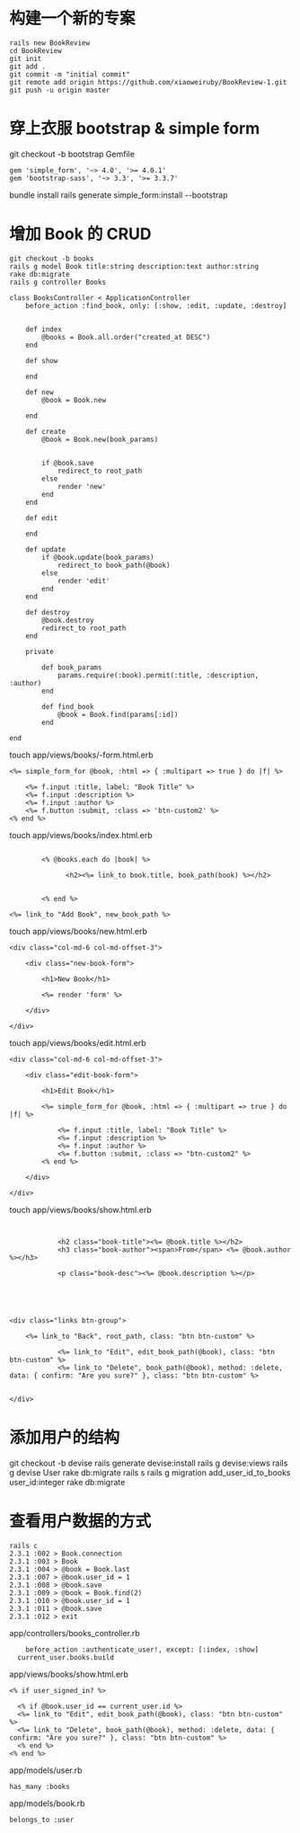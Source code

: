 # 构建一个新的专案
```
rails new BookReview
cd BookReview
git init
git add .
git commit -m "initial commit"
git remote add origin https://github.com/xiaoweiruby/BookReview-1.git
git push -u origin master
```
# 穿上衣服 bootstrap & simple form
git checkout -b bootstrap
Gemfile
```
gem 'simple_form', '~> 4.0', '>= 4.0.1'
gem 'bootstrap-sass', '~> 3.3', '>= 3.3.7'
```

bundle install
rails generate simple_form:install --bootstrap



# 增加 Book 的 CRUD
```
git checkout -b books
rails g model Book title:string description:text author:string
rake db:migrate
rails g controller Books
```
```
class BooksController < ApplicationController
	before_action :find_book, only: [:show, :edit, :update, :destroy]


	def index
		@books = Book.all.order("created_at DESC")
	end

	def show

	end

	def new
		@book = Book.new

	end

	def create
		@book = Book.new(book_params)


		if @book.save
			redirect_to root_path
		else
			render 'new'
		end
	end

	def edit

	end

	def update
		if @book.update(book_params)
			redirect_to book_path(@book)
		else
			render 'edit'
		end
	end

	def destroy
		@book.destroy
		redirect_to root_path
	end

	private

		def book_params
			params.require(:book).permit(:title, :description, :author)
		end

		def find_book
			@book = Book.find(params[:id])
		end

end

```
touch app/views/books/-form.html.erb
```
<%= simple_form_for @book, :html => { :multipart => true } do |f| %>

	<%= f.input :title, label: "Book Title" %>
	<%= f.input :description %>
	<%= f.input :author %>
	<%= f.button :submit, :class => 'btn-custom2' %>
<% end %>

```
touch app/views/books/index.html.erb
```

		<% @books.each do |book| %>

			  <h2><%= link_to book.title, book_path(book) %></h2>


		<% end %>

<%= link_to "Add Book", new_book_path %>

```
touch app/views/books/new.html.erb
```
<div class="col-md-6 col-md-offset-3">

	<div class="new-book-form">

		<h1>New Book</h1>

		<%= render 'form' %>

	</div>

</div>
```
touch app/views/books/edit.html.erb
```
<div class="col-md-6 col-md-offset-3">

	<div class="edit-book-form">

		<h1>Edit Book</h1>

		<%= simple_form_for @book, :html => { :multipart => true } do |f| %>

			<%= f.input :title, label: "Book Title" %>
			<%= f.input :description %>
			<%= f.input :author %>
			<%= f.button :submit, :class => "btn-custom2" %>
		<% end %>

	</div>

</div>

```
touch app/views/books/show.html.erb

```


			<h2 class="book-title"><%= @book.title %></h2>
			<h3 class="book-author"><span>From</span> <%= @book.author %></h3>

			<p class="book-desc"><%= @book.description %></p>





<div class="links btn-group">

	<%= link_to "Back", root_path, class: "btn btn-custom" %>

			<%= link_to "Edit", edit_book_path(@book), class: "btn btn-custom" %>
			<%= link_to "Delete", book_path(@book), method: :delete, data: { confirm: "Are you sure?" }, class: "btn btn-custom" %>


</div>

```
# 添加用户的结构
git checkout -b devise
rails generate devise:install
rails g devise:views
rails g devise User
rake db:migrate
rails s
rails g migration add_user_id_to_books user_id:integer
rake db:migrate

# 查看用户数据的方式
```
rails c
2.3.1 :002 > Book.connection
2.3.1 :003 > Book
2.3.1 :004 > @book = Book.last
2.3.1 :007 > @book.user_id = 1
2.3.1 :008 > @book.save
2.3.1 :009 > @book = Book.find(2)
2.3.1 :010 > @book.user_id = 1
2.3.1 :011 > @book.save
2.3.1 :012 > exit
```

app/controllers/books_controller.rb
```
	before_action :authenticate_user!, except: [:index, :show]
  current_user.books.build
```
app/views/books/show.html.erb
```
<% if user_signed_in? %>

  <% if @book.user_id == current_user.id %>
  <%= link_to "Edit", edit_book_path(@book), class: "btn btn-custom" %>
  <%= link_to "Delete", book_path(@book), method: :delete, data: { confirm: "Are you sure?" }, class: "btn btn-custom" %>
  <% end %>
<% end %>
```
app/models/user.rb
```
has_many :books
```
app/models/book.rb
```
belongs_to :user
```
